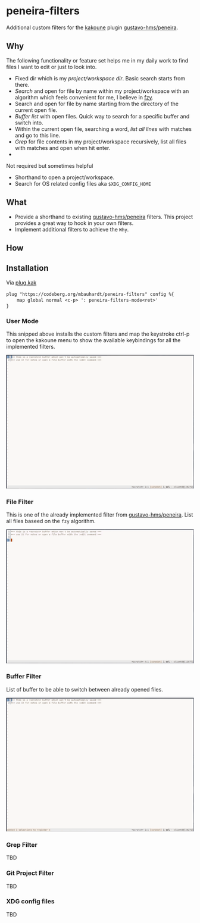 # peneira-filters
Additional custom filters for the [kakoune](http://kakoune.org/) plugin [gustavo-hms/peneira](https://github.com/gustavo-hms/peneira).


## Why
The following functionality or feature set helps me in my daily work to find files I want to edit or just to look into.

- Fixed dir which is my *project/workspace dir*. Basic search starts from there.
- *Search* and open for file by name within my project/workspace with an algorithm which feels convenient for me, I believe in [fzy](https://github.com/jhawthorn/fzy).
- Search and open for file by name starting from the directory of the current open file.
- *Buffer list* with open files. Quick way to search for a specific buffer and switch into.
- Within the current open file, searching a word, *list all lines* with matches and go to this line.
- *Grep* for file contents in my project/workspace recursively, list all files with matches and open when hit enter.
- 

Not required but sometimes helpful

- Shorthand to open a project/workspace.
- Search for OS related config files aka `$XDG_CONFIG_HOME`


## What
- Provide a shorthand to existing [gustavo-hms/peneira](https://github.com/gustavo-hms/peneira) filters. This project provides a great way to hook in your own filters.
- Implement additional filters to achieve the `Why`.


## How

## Installation
Via [plug.kak](https://github.com/andreyorst/plug.kak)
```
plug "https://codeberg.org/mbauhardt/peneira-filters" config %{
    map global normal <c-p> ': peneira-filters-mode<ret>'
}
```

### User Mode
This snipped above installs the custom filters and map the keystroke ctrl-p to open the kakoune menu to show the available
keybindings for all the implemented filters.

![](assets/user-mode.gif)

### File Filter
This is one of the already implemented filter from [gustavo-hms/peneira](https://github.com/gustavo-hms/peneira). List all files baseed on the `fzy` algorithm.

![](assets/files.gif)

### Buffer Filter
List of buffer to be able to switch between already opened files.

![](assets/buffer.gif)

### Grep Filter
TBD

### Git Project Filter
TBD

### XDG config files
TBD
